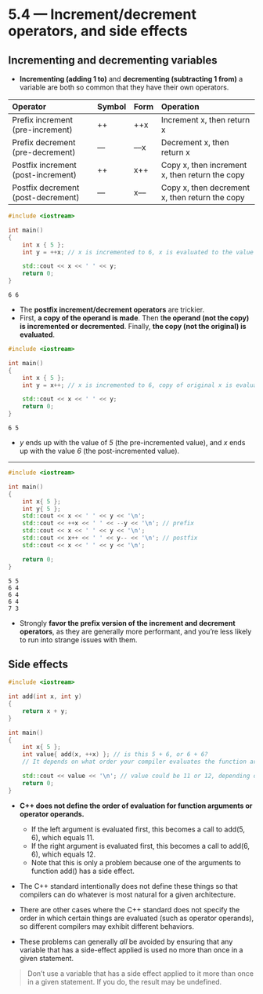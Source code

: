 # 5.4 — Increment/decrement operators, and side effects

## Incrementing and decrementing variables

- **Incrementing (adding 1 to)** and **decrementing (subtracting 1 from)** a variable are both so common that they have their own operators.

| Operator                           | Symbol | Form | Operation                                      |
| :--------------------------------- | :----- | :--- | :--------------------------------------------- |
| Prefix increment (pre-increment)   | ++     | ++x  | Increment x, then return x                     |
| Prefix decrement (pre-decrement)   | ––     | ––x  | Decrement x, then return x                     |
| Postfix increment (post-increment) | ++     | x++  | Copy x, then increment x, then return the copy |
| Postfix decrement (post-decrement) | ––     | x––  | Copy x, then decrement x, then return the copy |

```cpp
#include <iostream>

int main()
{
    int x { 5 };
    int y = ++x; // x is incremented to 6, x is evaluated to the value 6, and 6 is assigned to y

    std::cout << x << ' ' << y;
    return 0;
}
```

```
6 6
```

- The **postfix increment/decrement operators** are trickier. 
- First, **a copy of the operand is made**. Then t**he operand (not the copy) is incremented or decremented**. Finally, **the copy (not the original) is evaluated**. 

```cpp
#include <iostream>

int main()
{
    int x { 5 };
    int y = x++; // x is incremented to 6, copy of original x is evaluated to the value 5, and 5 is assigned to y

    std::cout << x << ' ' << y;
    return 0;
}
```

```
6 5
```

- *y* ends up with the value of *5* (the pre-incremented value), and *x* ends up with the value *6* (the post-incremented value).

------



```cpp
#include <iostream>

int main()
{
    int x{ 5 };
    int y{ 5 };
    std::cout << x << ' ' << y << '\n';
    std::cout << ++x << ' ' << --y << '\n'; // prefix
    std::cout << x << ' ' << y << '\n';
    std::cout << x++ << ' ' << y-- << '\n'; // postfix
    std::cout << x << ' ' << y << '\n';

    return 0;
}
```

```
5 5
6 4
6 4
6 4
7 3
```

- Strongly **favor the prefix version of the increment and decrement operators**, as they are generally more performant, and you’re less likely to run into strange issues with them.

## Side effects

```cpp
#include <iostream>

int add(int x, int y)
{
    return x + y;
}

int main()
{
    int x{ 5 };
    int value{ add(x, ++x) }; // is this 5 + 6, or 6 + 6?
    // It depends on what order your compiler evaluates the function arguments in

    std::cout << value << '\n'; // value could be 11 or 12, depending on how the above line evaluates!
    return 0;
}
```

- **C++ does not define the order of evaluation for function arguments or operator operands.**
  - If the left argument is evaluated first, this becomes a call to add(5, 6), which equals 11. 
  - If the right argument is evaluated first, this becomes a call to add(6, 6), which equals 12.
  - Note that this is only a problem because one of the arguments to function add() has a side effect.

- The C++ standard intentionally does not define these things so that compilers can do whatever is most natural for a given architecture.

- There are other cases where the C++ standard does not specify the order in which certain things are evaluated (such as operator operands), so different compilers may exhibit different behaviors. 
- These problems can generally *all* be avoided by ensuring that any variable that has a side-effect applied is used no more than once in a given statement.

> Don’t use a variable that has a side effect applied to it more than once in a given statement. If you do, the result may be undefined.